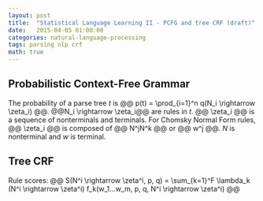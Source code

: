 ```yaml
---
layout: post
title:  "Statistical Language Learning II - PCFG and tree CRF (draft)"
date:   2015-04-05 01:00:00
categories: natural-language-processing
tags: parsing nlp crf
math: true
---
```


## Probabilistic Context-Free Grammar

The probability of a parse tree _t_ is @@ p(t) = \prod_{i=1}^n q(N_i \rightarrow \zeta_i) @@. @@N_i \rightarrow \zeta_i@@ are rules in _t_. @@ \zeta_i @@ is a sequence of nonterminals and terminals. For Chomsky Normal Form rules, @@ \zeta_i @@ is composed of @@ N^jN^k @@ or @@ w^j @@. _N_ is nonterminal and _w_ is terminal.

## Tree CRF

Rule scores: @@ S(N^i \rightarrow \zeta^i, p, q) = \sum_{k=1}^F \lambda_k (N^i \rightarrow \zeta^i) f_k(w_1...w_m, p, q, N^i \rightarrow \zeta^i) @@

